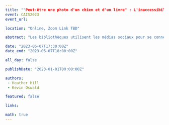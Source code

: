 ```yaml
---
title: ""Peut-être une photo d'un chien et d'un livre" : L'inaccessibilité des flux de médias sociaux des bibliothèques publiques"
event: CAIS2023
event_url: 

location: "Online, Zoom Link TBD"

abstract: "Les bibliothèques utilisent les médias sociaux pour se connecter avec leurs communautés. Cet article décrit la recherche examinant l'accessibilité de ces flux de médias sociaux dans les bibliothèques publiques de l'Ontario. L'accessibilité des flux de médias sociaux et leur utilisation de texte alternatif pour décrire les médias visuels sont particulièrement ciblées. Les conclusions sont plutôt sombres. Seules deux bibliothèques utilisaient régulièrement du texte alternatif. Cette recherche décrit trois problèmes clés, notamment l'énormité du problème d'accès pour les personnes ayant une déficience visuelle, les limites de la législation sur l'accessibilité et les limites du texte alternatif généré par l'IA."

date: "2023-06-07T17:30:00Z"
date_end: "2023-06-07T18:00:00Z"

all_day: false

publishDate: "2023-01-01T00:00:00Z"

authors:
 - Heather Hill
 - Kevin Oswald

featured: false

links:

math: true
---
```


